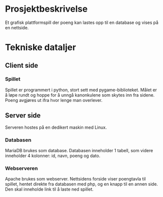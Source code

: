 # Prosjektbeskrivelse
Et grafisk plattformspill der poeng kan lastes opp til en database og vises på en nettside.

# Tekniske dataljer

## Client side
### Spillet
Spillet er programmert i python, stort sett med pygame-biblioteket. Målet er å løpe rundt og hoppe for å unngå kanonkulene som skytes inn fra sidene. Poeng avgjøres ut ifra hvor lenge man overlever.

## Server side
Serveren hostes på en dedikert maskin med Linux.

### Databasen
MariaDB brukes som database. Databasen inneholder 1 tabell, som videre inneholder 4 kolonner: id, navn, poeng og dato.

### Webserveren
Apache brukes som webserver. Nettsidens forside viser poengtavla til spillet, hentet direkte fra databasen med php, og en knapp til en annen side. Den skal inneholde link til å laste ned spillet.
